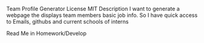 Team Profile Generator
License MIT
Description
I want to generate a webpage the displays team members basic job info. So I have quick access to Emails, githubs and current schools of interns

Read Me in Homework/Develop 
